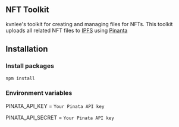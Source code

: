## NFT Toolkit

kvnlee's toolkit for creating and managing files for NFTs. This toolkit uploads all related NFT files to [IPFS](https://ipfs.io/) using [Pinanta](https://www.pinata.cloud/)

## Installation

### Install packages
```
npm install
```
### Environment variables

PINATA_API_KEY = `Your Pinata API key`

PINATA_API_SECRET = `Your Pinata API key`
